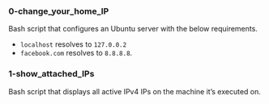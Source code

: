 ### 0-change_your_home_IP
Bash script that configures an Ubuntu server with the below requirements.
* `localhost` resolves to `127.0.0.2`
* `facebook.com` resolves to `8.8.8.8`.

### 1-show_attached_IPs
Bash script that displays all active IPv4 IPs on the machine it’s executed on.
